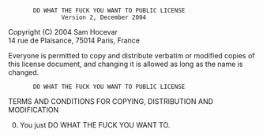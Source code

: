            DO WHAT THE FUCK YOU WANT TO PUBLIC LICENSE  
                   Version 2, December 2004

Copyright (C) 2004 Sam Hocevar  
 14 rue de Plaisance, 75014 Paris, France  
 
Everyone is permitted to copy and distribute verbatim or modified
copies of this license document, and changing it is allowed as long
as the name is changed.

           DO WHAT THE FUCK YOU WANT TO PUBLIC LICENSE  
  TERMS AND CONDITIONS FOR COPYING, DISTRIBUTION AND MODIFICATION

 0. You just DO WHAT THE FUCK YOU WANT TO.
